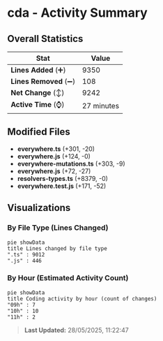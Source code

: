 # cda - Activity Summary 

## Overall Statistics

| Stat                   | Value                                                             |
| ---------------------- | ----------------------------------------------------------------- |
| **Lines Added** (➕)   | 9350                                          |
| **Lines Removed** (➖) | 108                                        |
| **Net Change** (↕)    | 9242                |
| **Active Time** (⌚)   | 27 minutes |


## Modified Files
- **everywhere.ts** (+301, -20)
- **everywhere.js** (+124, -0)
- **everywhere-mutations.ts** (+303, -9)
- **everywhere.js** (+72, -27)
- **resolvers-types.ts** (+8379, -0)
- **everywhere.test.js** (+171, -52)

## Visualizations

### By File Type (Lines Changed)

```mermaid
pie showData
title Lines changed by file type
".ts" : 9012
".js" : 446
```

### By Hour (Estimated Activity Count)

```mermaid
pie showData
title Coding activity by hour (count of changes)
"09h" : 7
"10h" : 10
"11h" : 2
```


> **Last Updated:** 28/05/2025, 11:22:47